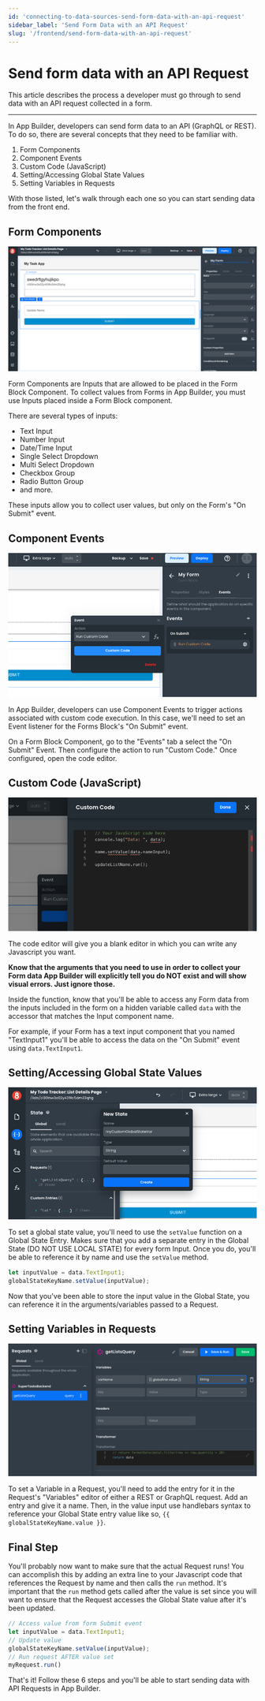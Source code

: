 ```yaml
---
id: 'connecting-to-data-sources-send-form-data-with-an-api-request'
sidebar_label: 'Send Form Data with an API Request'
slug: '/frontend/send-form-data-with-an-api-request'
---
```


# Send form data with an API Request

This article describes the process a developer must go through to send data with an API request collected in a form.

___

In App Builder, developers can send form data to an API (GraphQL or REST). To do so, there are several concepts that they need to be familiar with.

1. Form Components
2. Component Events
3. Custom Code (JavaScript)
4. Setting/Accessing Global State Values
5. Setting Variables in Requests

With those listed, let's walk through each one so you can start sending data from the front end.

## Form Components

![Form block](./_images/ab-connecting-to-data-sources-send-form-data-with-an-api-request-1.png)

Form Components are Inputs that are allowed to be placed in the Form Block Component. To collect values from Forms in App Builder, you must use Inputs placed inside a Form Block component. 

There are several types of inputs:

- Text Input
- Number Input
- Date/Time Input
- Single Select Dropdown
- Multi Select Dropdown
- Checkbox Group
- Radio Button Group
- and more.

These inputs allow you to collect user values, but only on the Form's "On Submit" event.

## Component Events

![Events](./_images/ab-connecting-to-data-sources-send-form-data-with-an-api-request-2.png)

In App Builder, developers can use Component Events to trigger actions associated with custom code execution. In this case, we'll need to set an Event listener for the Forms Block's "On Submit" event. 

On a Form Block Component, go to the "Events" tab a select the "On Submit" Event. Then configure the action to run "Custom Code." Once configured, open the code editor. 

## Custom Code (JavaScript)

![Javascript code](./_images/ab-connecting-to-data-sources-send-form-data-with-an-api-request-3.png)

The code editor will give you a blank editor in which you can write any Javascript you want. 

**Know that the arguments that you need to use in order to collect your Form data App Builder will explicitly tell you do NOT exist and will show visual errors. Just ignore those.**

Inside the function, know that you'll be able to access any Form data from the inputs included in the form on a hidden variable called `data` with the accessor that matches the Input component name.

For example, if your Form has a text input component that you named "TextInput1" you'll be able to access the data on the "On Submit" event using `data.TextInput1`.

## Setting/Accessing Global State Values

![Global State](./_images/ab-connecting-to-data-sources-send-form-data-with-an-api-request-4.png)

To set a global state value, you'll need to use the `setValue` function on a Global State Entry.  Makes sure that you add a separate entry in the Global State (DO NOT USE LOCAL STATE) for every form Input. Once you do, you'll be able to reference it by name and use the `setValue` method.

```js
let inputValue = data.TextInput1;
globalStateKeyName.setValue(inputValue);
```

Now that you've been able to store the input value in the Global State, you can reference it in the arguments/variables passed to a Request.

## Setting Variables in Requests

![Setting variables](./_images/ab-connecting-to-data-sources-send-form-data-with-an-api-request-5.png)

To set a Variable in a Request, you'll need to add the entry for it in the Request's "Variables" editor of either a REST or GraphQL request. Add an entry and give it a name. Then, in the value input use handlebars syntax to reference your Global State entry value like so, `{{ globalStateKeyName.value }}`.

## Final Step

You'll probably now want to make sure that the actual Request runs! You can accomplish this by adding an extra line to your Javascript code that references the Request by name and then calls the `run` method. It's important that the `run` method gets called after the value is set since you will want to ensure that the Request accesses the Global State value after it's been updated.

```js
// Access value from form Submit event
let inputValue = data.TextInput1;
// Update value
globalStateKeyName.setValue(inputValue);
// Run request AFTER value set
myRequest.run()
```

That's it! Follow these 6 steps and you'll be able to start sending data with API Requests in App Builder.